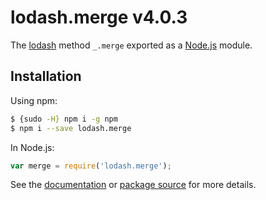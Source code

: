 # lodash.merge v4.0.3

The [lodash](https://lodash.com/) method `_.merge` exported as a [Node.js](https://nodejs.org/) module.

## Installation

Using npm:
```bash
$ {sudo -H} npm i -g npm
$ npm i --save lodash.merge
```

In Node.js:
```js
var merge = require('lodash.merge');
```

See the [documentation](https://lodash.com/docs#merge) or [package source](https://github.com/lodash/lodash/blob/4.0.3-npm-packages/lodash.merge) for more details.
